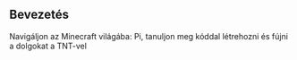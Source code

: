 ## Bevezetés

Navigáljon az Minecraft világába: Pi, tanuljon meg kóddal létrehozni és fújni a dolgokat a TNT-vel
